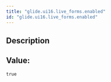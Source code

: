 ```yaml
---
title: "glide.ui16.live_forms.enabled"
id: "glide.ui16.live_forms.enabled"
---
```

## Description



## Value: 
```
true
```